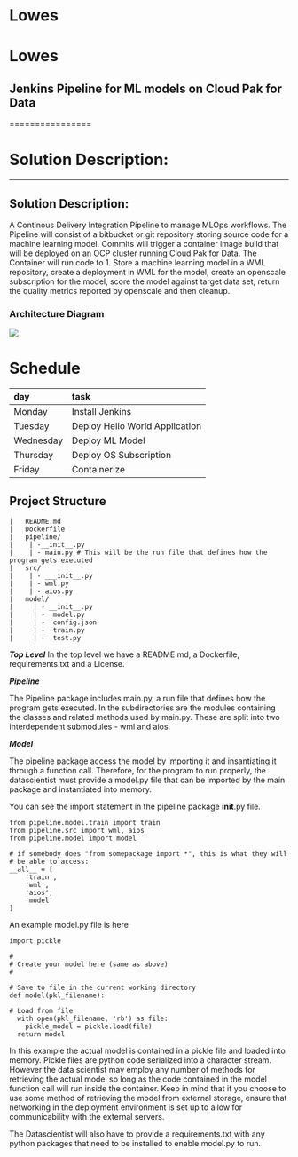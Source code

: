 Lowes
================

# Lowes

## Jenkins Pipeline for ML models on Cloud Pak for Data

\================

# Solution Description:

-----

## Solution Description:

A Continous Delivery Integration Pipeline to manage MLOps workflows. The
Pipeline will consist of a bitbucket or git repository storing source
code for a machine learning model. Commits will trigger a container
image build that will be deployed on an OCP cluster running Cloud Pak
for Data. The Container will run code to 1. Store a machine learning
model in a WML repository, create a deployment in WML for the model,
create an openscale subscription for the model, score the model against
target data set, return the quality metrics reported by openscale and
then cleanup.

### Architecture Diagram

![](./plot.png)<!-- -->

# Schedule

| day       | task                           |
| :-------- | :----------------------------- |
| Monday    | Install Jenkins                |
| Tuesday   | Deploy Hello World Application |
| Wednesday | Deploy ML Model                |
| Thursday  | Deploy OS Subscription         |
| Friday    | Containerize                   |

## Project Structure

``` project
|   README.md
|   Dockerfile
|   pipeline/
|    | -__init__.py
|    | - main.py # This will be the run file that defines how the program gets executed
|   src/
|    | - ___init__.py
|    | - wml.py
|    | - aios.py
|   model/
|     | - __init__.py
|     | -  model.py
|     | -  config.json
|     | -  train.py
|     | -  test.py
```

***Top Level*** In the top level we have a README.md, a Dockerfile,
requirements.txt and a License.

***Pipeline***

The Pipeline package includes main.py, a run file that defines how the
program gets executed. In the subdirectories are the modules containing
the classes and related methods used by main.py. These are split into
two interdependent submodules - wml and aios.

***Model***

The pipeline package access the model by importing it and insantiating
it through a function call. Therefore, for the program to run properly,
the datascientist must provide a model.py file that can be imported by
the main package and instantiated into memory.

You can see the import statement in the pipeline package **init**.py
file.

    from pipeline.model.train import train
    from pipeline.src import wml, aios
    from pipeline.model import model
    
    # if somebody does "from somepackage import *", this is what they will
    # be able to access:
    __all__ = [
        'train',
        'wml',
        'aios',
        'model'
    ]

An example model.py file is here

    import pickle
    
    #
    # Create your model here (same as above)
    #
    
    # Save to file in the current working directory
    def model(pkl_filename):
    
    # Load from file
      with open(pkl_filename, 'rb') as file:
        pickle_model = pickle.load(file)
      return model

In this example the actual model is contained in a pickle file and
loaded into memory. Pickle files are python code serialized into a
character stream. However the data scientist may employ any number of
methods for retrieving the actual model so long as the code contained in
the model function call will run inside the container. Keep in mind that
if you choose to use some method of retrieving the model from external
storage, ensure that networking in the deployment environment is set up
to allow for communicability with the external servers.

The Datascientist will also have to provide a requirements.txt with any
python packages that need to be installed to enable model.py to run.
